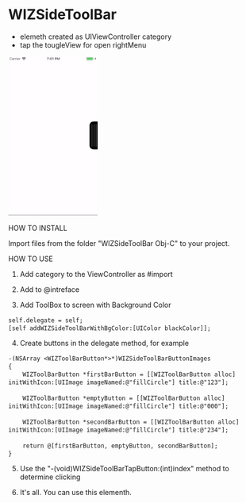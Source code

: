 # WIZSideToolBar

- elemeth created as UIViewController category
- tap the tougleView for open rightMenu

![](gifs/WIZSideToolBar.gif)

HOW TO INSTALL

Import files from the folder "WIZSideToolBar Obj-C" to your project. 

HOW TO USE

1. Add category to the ViewController as #import

2. Add <WIZSideToolBarDelegate> to @intreface

3. Add ToolBox to screen with Background Color

~~~~
self.delegate = self;
[self addWIZSideToolBarWithBgColor:[UIColor blackColor]];
~~~~

4. Create buttons in the delegate method, for example

~~~~
-(NSArray <WIZToolBarButton*>*)WIZSideToolBarButtonImages
{
    WIZToolBarButton *firstBarButton = [[WIZToolBarButton alloc] initWithIcon:[UIImage imageNamed:@"fillCircle"] title:@"123"];
    
    WIZToolBarButton *emptyButton = [[WIZToolBarButton alloc] initWithIcon:[UIImage imageNamed:@"fillCircle"] title:@"000"];
    
    WIZToolBarButton *secondBarButton = [[WIZToolBarButton alloc] initWithIcon:[UIImage imageNamed:@"fillCircle"] title:@"234"];
    
    return @[firstBarButton, emptyButton, secondBarButton];
}
~~~~

5. Use the "-(void)WIZSideToolBarTapButton:(int)index" method to determine clicking

6. It's all. You can use this elementh.
